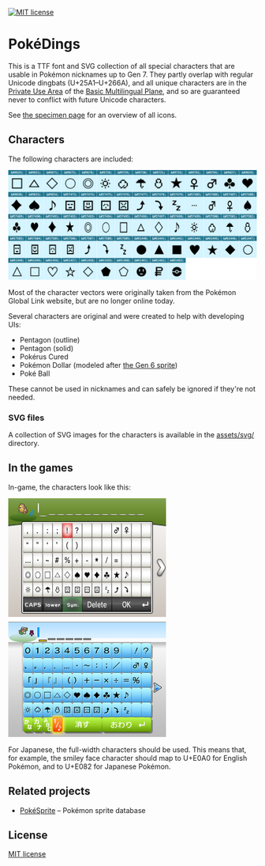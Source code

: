 [![MIT license](https://img.shields.io/badge/license-MIT-brightgreen.svg)](https://opensource.org/licenses/MIT) 

# PokéDings

This is a TTF font and SVG collection of all special characters that are usable in Pokémon nicknames up to Gen 7. They partly overlap with regular Unicode dingbats (U+25A1–U+266A), and all unique characters are in the [Private Use Area](https://en.wikipedia.org/wiki/Private_Use_Areas) of the [Basic Multilingual Plane](https://en.wikipedia.org/wiki/Plane_(Unicode)#Basic_Multilingual_Plane), and so are guaranteed never to conflict with future Unicode characters.

See [the specimen page](https://msikma.github.io/pokedings/assets/specimen.html) for an overview of all icons.

## Characters

The following characters are included:

<img src="assets/specimen.png" alt="PokéDings specimen" width="1266">

Most of the character vectors were originally taken from the Pokémon Global Link website, but are no longer online today.

Several characters are original and were created to help with developing UIs:

* Pentagon (outline)
* Pentagon (solid)
* Pokérus Cured
* Pokémon Dollar (modeled after [the Gen 6 sprite](https://bulbapedia.bulbagarden.net/wiki/File:Pok%C3%A9monDollar_VI.png))
* Poké Ball

These cannot be used in nicknames and can safely be ignored if they're not needed.

### SVG files

A collection of SVG images for the characters is available in the [assets/svg/](assets/svg/) directory.

## In the games

In-game, the characters look like this:

<img src="assets/screenshots/nickname-xy.png" alt="Nickname dialog in Pokémon X/Y" width="320">
<img src="assets/screenshots/nickname-usum.png" alt="Nickname dialog in Pokémon US/UM" width="320">

For Japanese, the full-width characters should be used. This means that, for example, the smiley face character should map to U+E0A0 for English Pokémon, and to U+E082 for Japanese Pokémon.

## Related projects

* [PokéSprite](https://github.com/msikma/pokesprite) – Pokémon sprite database

## License

[MIT license](http://opensource.org/licenses/MIT)